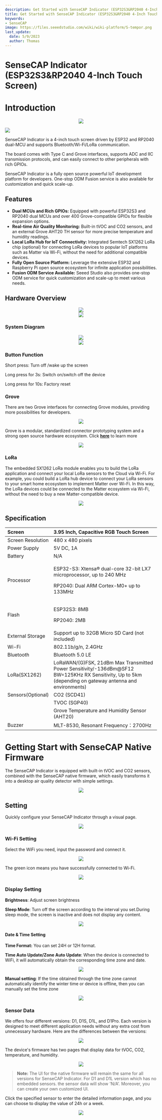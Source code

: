 ```yaml
---
description: Get Started with SenseCAP Indicator (ESP32S3&RP2040 4-Inch Touch Screen)
title: Get Started with SenseCAP Indicator (ESP32S3&RP2040 4-Inch Touch Screen)
keywords:
- SenseCAP
image: https://files.seeedstudio.com/wiki/wiki-platform/S-tempor.png
last_update:
  date: 5/9/2023
  author: Thomas
---
```


# SenseCAP Indicator (ESP32S3&RP2040 4-Inch Touch Screen)



# Introduction


<div align="center"><img width={800} src="https://files.seeedstudio.com/wiki/SenseCAP/SenseCAP_Indicator/SenseCAP_Indicator_1.png"/></div>


<p style={{textAlign: 'center'}}><a href="https://www.seeedstudio.com/SenseCAP-Indicator-D1-p-5643.html?" target="_blank"><img src="https://files.seeedstudio.com/wiki/RS485_500cm%20ultrasonic_sensor/image%202.png" border="0" /></a></p>

SenseCAP Indicator is a 4-inch touch screen driven by ESP32 and RP2040 dual-MCU and supports Bluetooth/Wi-Fi/LoRa communication. 

The board comes with Type C and Grove interfaces, supports ADC and IIC transmission protocols, and can easily connect to other peripherals with rich GPIOs. 

SenseCAP Indicator is a fully open source powerful IoT development platform for developers. One-stop ODM Fusion service is also available for customization and quick scale-up.

## **Features**



- **Dual MCUs and Rich GPIOs:** Equipped with powerful ESP32S3 and RP2040 dual MCUs and over 400 Grove-compatible GPIOs for flexible expansion options.
- **Real-time Air Quality Monitoring:** Built-in tVOC and CO2 sensors, and an external Grove AHT20 TH sensor for more precise temperature and humidity readings.
- **Local LoRa Hub for IoT Connectivity:** Integrated Semtech SX1262 LoRa chip (optional) for connecting LoRa devices to popular IoT platforms such as Matter via Wi-Fi, without the need for additional compatible devices.
- **Fully Open Source Platform:** Leverage the extensive ESP32 and Raspberry Pi open source ecosystem for infinite application possibilities.
- **Fusion ODM Service Available:** Seeed Studio also provides one-stop ODM service for quick customization and scale-up to meet various needs.







## **Hardware Overview**

<div align="center"><img width="{600}" src="https://files.seeedstudio.com/wiki/SenseCAP/SenseCAP_Indicator/SenseCAP_Indicator_2.png"/></div>
<div align="center"><img width="{600}" src="https://files.seeedstudio.com/wiki/SenseCAP/SenseCAP_Indicator/SenseCAP_Indicator_3.png"/></div>

### **System Diagram**

<div align="center"><img width={800} src="https://files.seeedstudio.com/wiki/SenseCAP/SenseCAP_Indicator/SenseCAP_Indicator_6.png"/></div>
<div align="center"><img width={800} src="https://files.seeedstudio.com/wiki/SenseCAP/SenseCAP_Indicator/SenseCAP_Indicator_7.png"/></div>


### **Button Function**
Short press: Turn off /wake up the screen

Long press for 3s: Switch on/switch off the device

Long press for 10s: Factory reset

### **Grove**

There are two Grove interfaces for connecting Grove modules, providing more possibilities for developers. 
<div align="center"><img width={800} src="https://files.seeedstudio.com/wiki/SenseCAP/SenseCAP_Indicator/grove.png"/></div>

Grove is a modular, standardized connector prototyping system and a strong open source hardware ecosystem. Click [**here**](https://www.seeedstudio.com/category/Grove-c-1003.html) to learn more

<div align="center"><img width={800} src="https://files.seeedstudio.com/wiki/SenseCAP/SenseCAP_Indicator/SenseCAP_Indicator_4.png"/></div>


### **LoRa**
The embedded SX1262 LoRa module enables you to build the LoRa application and connect your local LoRa sensors to the Cloud via Wi-Fi. For example, you could build a LoRa hub device to connect your LoRa sensors to your smart home ecosystem to implement Matter over Wi-Fi. In this way, the LoRa devices could be connected to the Matter ecosystem via Wi-Fi, without the need to buy a new Matter-compatible device.

<div align="center"><img width={800} src="https://files.seeedstudio.com/wiki/SenseCAP/SenseCAP_Indicator/SenseCAP_Indicator_5.png"/></div>




## **Specification**

|Screen|3\.95 Inch, Capacitive RGB Touch Screen|
| :- | :- |
|Screen Resolution|480 x 480 pixels|
|Power Supply|5V DC, 1A|
|Battery|N/A|
|Processor|<p>ESP32-S3: Xtensa® dual-core 32-bit LX7 microprocessor, up to 240 MHz</p><p>RP2040: Dual ARM Cortex-M0+ up to 133MHz</p>|
|Flash|<p>ESP32S3: 8MB</p><p>RP2040: 2MB</p>|
|External Storage|Support up to 32GB Micro SD Card (not included)|
|Wi-Fi|802\.11b/g/n, 2.4GHz|
|Bluetooth|Bluetooth 5.0 LE|
|LoRa(SX1262)|LoRaWAN/(G)FSK, 21dBm Max Transmitted Power Sensitivity/-136dBm@SF12 BW=125KHz RX Sensitivity, Up to 5km (depending on gateway antenna and environments)|
|Sensors(Optional)|CO2 (SCD41)|<p>Range: 0-40000ppm</p><p>Accuracy: 400ppm - 5000ppm ±(50ppm+5% of reading)</p>|
||TVOC (SGP40)|Range: 1-500 VOC Index Points|
||Grove Temperature and Humidity Sensor (AHT20)|Range: -40 ~ + 85 ℃/± 0.3 ℃; 0 ~ 100% RH/± 2% RH (25 ℃)|
|Buzzer|MLT-8530, Resonant Frequency：2700Hz|


# Getting Start with SenseCAP Native Firmware


The SenseCAP Indicator is equipped with built-in tVOC and CO2 sensors, combined with the SenseCAP native firmware, which easily transforms it into a desktop air quality detector with simple settings.

<div align="center"><img width={480} src="https://files.seeedstudio.com/wiki/SenseCAP/SenseCAP_Indicator/SenseCAP_Indicator_8.png"/></div>

## Setting
Quickly configure your SenseCAP Indicator through a visual page.
<div align="center"><img width={480} src="https://files.seeedstudio.com/wiki/SenseCAP/SenseCAP_Indicator/setting.png"/></div>

### **Wi-Fi Setting**
Select the WiFi you need, input the password and connect it.


<div align="center"><img width={480} src="https://files.seeedstudio.com/wiki/SenseCAP/SenseCAP_Indicator/Indicator_9.png"/></div>


The green icon means you have successfully connected to Wi-Fi.

<div align="center"><img width={400} src="https://files.seeedstudio.com/wiki/SenseCAP/SenseCAP_Indicator/Indicator_10.png"/></div>

### **Display Setting**
**Brightness**: Adjust screen brightness

**Sleep Mode**: Turn off the screen according to the interval you set.During sleep mode, the screen is inactive and does not display any content.


<div align="center"><img width={400} src="https://files.seeedstudio.com/wiki/SenseCAP/SenseCAP_Indicator/SenseCAP_Indicator_15.png"/></div>

#### **Date & Time Setting**
**Time Format:** You can set 24H or 12H format.

**Time Auto Update/Zone Auto Update**: When the device is connected to WiFi, it will automatically obtain the corresponding time zone and date.

<div align="center"><img width={400} src="https://files.seeedstudio.com/wiki/SenseCAP/SenseCAP_Indicator/SenseCAP_Indicator_16.png"/></div>


**Manual setting**: If the time obtained through the time zone cannot automatically identify the winter time or device is offline, then you can manually set the time zone 

<div align="center"><img width={400} src="https://files.seeedstudio.com/wiki/SenseCAP/SenseCAP_Indicator/SenseCAP_Indicator_17.png"/></div>




### **Sensor Data**
We offers four different versions: D1, D1S, D1L, and D1Pro. Each version is designed to meet different application needs without any extra cost from unnecessary hardware. Here are the differences between the versions:
<div align="center"><img width={400} src="https://files.seeedstudio.com/wiki/SenseCAP/SenseCAP_Indicator/version.png"/></div>

The device's firmware has two pages that display data for tVOC, CO2, temperature, and humidity.

<div align="center"><img width={400} src="https://files.seeedstudio.com/wiki/SenseCAP/SenseCAP_Indicator/SenseCAP_Indicator_12.png"/></div>

> **Note:** The UI for the native firmware will remain the same for all versions for SenseCAP Indicator. For D1 and D1L version which has no embedded sensors. the sensor data will show 'N/A'. Moreover, you can create your own customized UI.

Click the specified sensor to enter the detailed information page, and you can choose to display the value of 24h or a week.

<div align="center"><img width={400} src="https://files.seeedstudio.com/wiki/SenseCAP/SenseCAP_Indicator/SenseCAP_Indicator_13.png"/></div>



